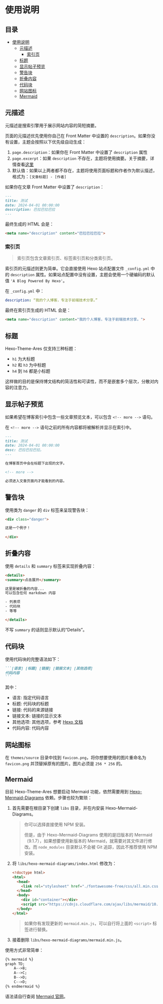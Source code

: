 # 使用说明

## 目录 <!-- omit in toc -->

- [使用说明](#使用说明)
  - [元描述](#元描述)
    - [索引页](#索引页)
  - [标题](#标题)
  - [显示帖子预览](#显示帖子预览)
  - [警告块](#警告块)
  - [折叠内容](#折叠内容)
  - [代码块](#代码块)
  - [网站图标](#网站图标)
  - [Mermaid](#mermaid)

## 元描述

元描述是搜索引擎用于展示网站内容的简短摘要。

页面的元描述优先使用你自己在 Front Matter 中设置的 `description`。如果你没有设置，主题会按照以下优先级自动生成：

1. `page.description`：如果你在 Front Matter 中设置了 `description` 属性
2. `page.excerpt`：如果 `description` 不存在，主题将使用摘要。关于摘要，详情查看[这里](#显示帖子预览)
3. 默认值：如果以上两者都不存在，主题将使用页面标题和作者作为默认描述，格式为：`[文章标题] - [作者]`

如果你在文章 Front Matter 中设置了 `description`：

```markdown
---
title: 测试
date: 2024-04-01 00:00:00
description: 巴拉巴拉巴拉
---
```

最终生成的 HTML 会是：

```html
<meta name="description" content="巴拉巴拉巴拉">
```

### 索引页

> 索引页包含文章索引页、标签索引页和分类索引页。

索引页的元描述则更为简单。它会直接使用 Hexo 站点配置文件 `_config.yml` 中的 `description` 属性。如果站点配置中没有设置，主题会使用一个硬编码的默认值 `'A Blog Powered By Hexo'`。

在 `_config.yml` 中：

```yaml
description: “我的个人博客，专注于前端技术分享。”
```

最终在索引页生成的 HTML 会是：

```html
<meta name="description" content="我的个人博客，专注于前端技术分享。">
```

## 标题

Hexo-Theme-Ares 仅支持三种标题：

- `h1` 为大标题
- `h2` 和 `h3` 为中标题
- `h4` 到 `h6` 都是小标题

这样做的目的是保持博文结构的简洁性和可读性，而不是嵌套多个层次，分散对内容的注意力。

## 显示帖子预览

如果希望在博客索引中包含一些文章预览文本，可以包含 `<!-- more -->` 语句。

在 `<!-- more -->` 语句之前的所有内容都将被解析并显示在索引中。

```markdown
---
title: 测试
date: 2024-04-01 00:00:00
desc: 巴拉巴拉巴拉。
---

在博客首页中会在标题下出现的文字。

<!-- more -->

必须进入文章页面内才能看到的内容。
```

## 警告块

使用类为 `danger` 的 `div` 标签来呈现警告块：

```html
<div class="danger">

这是一个例子！		
		
</div>
```

## 折叠内容

使用 `details` 和 `summary` 标签来实现折叠内容：

```html
<details>
<summary>点击展开</summary>

这里是被折叠的内容...
可以包含任何 markdown 内容

- 列表项
- 代码块
- 等等

</details>
```

不写 `summary` 的话则显示默认的“Details”。

## 代码块

使用代码块的完整语法如下：

````markdown
```[语言] [标题] [链接] [链接文本] [其他选项]
代码内容
```
````

其中：

- 语言: 指定代码语言
- 标题: 代码块的标题
- 链接: 代码的来源链接
- 链接文本: 链接的显示文本
- 其他选项: 其他选项，参考 [Hexo 文档](https://hexo.io/zh-cn/docs/tag-plugins#%E4%BB%A3%E7%A0%81%E5%9D%97)
- 代码内容: 代码内容

## 网站图标

在 `themes/source` 目录中找到 `favicon.png`，将你想要使用的图片重命名为 `favicon.png` 并顶替掉原有的图片。图片必须是 `256 * 256` 的。

## Mermaid

目前 Hexo-Theme-Ares 想要启动 Mermaid 功能，依然需要用到 [Hexo-Mermaid-Diagrams](https://github.com/mslxl/hexo-mermaid-diagrams) 依赖。步骤也较为繁琐：

1. 首先需要在根目录下创建 `libs` 目录，并在内安装 Hexo-Mermaid-Diagrams。

    > 你可以选择直接使用 NPM 安装。
    >
    > 但是，由于 Hexo-Mermaid-Diagrams 使用的是旧版本的 Mermaid（9.1.7），如果想要使用新版本的 Mermaid，就需要对其文件进行修改。而 `node_modules` 目录默认不会被 Git 追踪，因此不推荐使用 NPM 安装。

2. 将 `libs/hexo-mermaid-diagrams/index.html` 修改为：

    ```html
    <!doctype html>
    <html>
      <head>
        <link rel="stylesheet" href="./fontawesome-free/css/all.min.css">
      </head>
      <body>
        <div id="container"></div>
        <script src="https://cdnjs.cloudflare.com/ajax/libs/mermaid/10.9.1/mermaid.min.js" integrity="sha512-6a80OTZVmEJhqYJUmYd5z8yHUCDlYnj6q9XwB/gKOEyNQV/Q8u+XeSG59a2ZKFEHGTYzgfOQKYEBtrZV7vBr+Q==" crossorigin="anonymous" referrerpolicy="no-referrer"></script>
      </body>
    </html>
    ```

    > 如果你有发现更新的 `mermaid.min.js`，可以自行将上面的 `<script>` 标签进行替换。

3. 接着删除 `libs/hexo-mermaid-diagrams/mermaid.min.js`。

使用方式非常简单：

```markdown
{% mermaid %}
graph TD;
    A-->B;
    A-->C;
    B-->D;
    C-->D;
{% endmermaid %}
```

语法请自行查阅 [Mermaid 官网](https://mermaid.js.org/intro/)。

